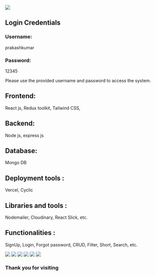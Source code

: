 </p>
<img src="https://res.cloudinary.com/dkwrlyeva/image/upload/v1714230007/Screenshot_2024-04-27_202949_zbqppy.png" />
<p>

## Login Credentials

### Username:
prakashkumar

### Password:
12345

Please use the provided username and password to access the system.

## Frontend:
React js, Redux toolkit, Tailwind CSS,

## Backend:
Node js, express js

## Database:
Mongo DB

## Deployment tools :
Vercel, Cyclic

## Libraries and tools :
Nodemailer, Cloudinary, React Slick, etc.

## Functionalities :
SignUp, Login, Forgot password, CRUD, Filter, Short, Search, etc.

<p>
 <img src="https://res.cloudinary.com/dkwrlyeva/image/upload/v1714229326/Screenshot_2024-04-27_200005_gnshyh.png" />
 <img src="https://res.cloudinary.com/dkwrlyeva/image/upload/v1714229325/Screenshot_2024-04-27_200451_npinop.png" />
 <img src="https://res.cloudinary.com/dkwrlyeva/image/upload/v1714229327/Screenshot_2024-04-27_201527_cplawb.png" />
 <img src="https://res.cloudinary.com/dkwrlyeva/image/upload/v1714229325/Screenshot_2024-04-27_200704_j2kr1z.png" />
 <img src="https://res.cloudinary.com/dkwrlyeva/image/upload/v1714229326/Screenshot_2024-04-27_201418_qivnov.png" />
<img src="https://res.cloudinary.com/dkwrlyeva/image/upload/v1714229730/Screenshot_2024-04-27_202511_nmelws.png" />
</p>
<h3>Thank you for visiting</h3>

